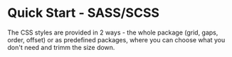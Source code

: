 # Quick Start - SASS/SCSS

The CSS styles are provided in 2 ways - the whole package (grid, gaps, order, offset) or as predefined packages, where you can choose what you don't need and trimm the size down.
